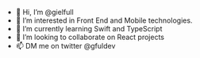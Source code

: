 - 👋 Hi, I’m @gielfull
- 👀 I’m interested in Front End and Mobile technologies.
- 🌱 I’m currently learning Swift and TypeScript
- 💞️ I’m looking to collaborate on React projects
- 📫 DM me on twitter @gfuldev

